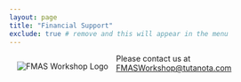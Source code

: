 ```yaml
---
layout: page
title: "Financial Support"
exclude: true # remove and this will appear in the menu
---
```


<img alt="FMAS Workshop Logo" style="float: left; margin: 1em" src="{{site.logos}}/FMAS-Logo.png">

Please contact us at <a href="mailto:FMASWorkshop@tutanota.com">FMASWorkshop@tutanota.com</a> 

